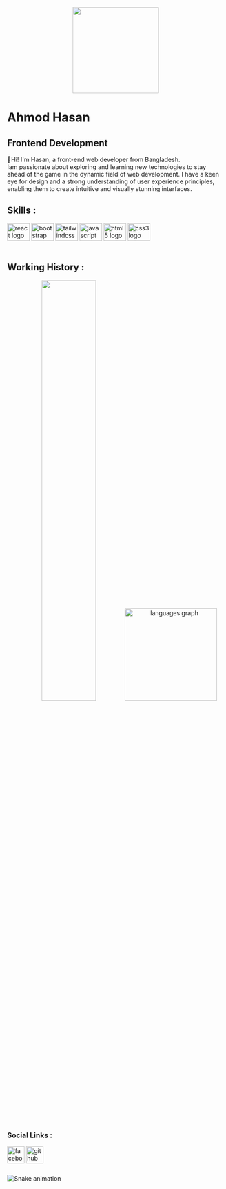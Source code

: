 <div align="center">
  <img height="200" src="https://camo.githubusercontent.com/62da68eb62b1e5f175f7d1f0191dd89a653d7908feb22d37d4a0ab07365d6791/68747470733a2f2f6d656469612e67697068792e636f6d2f6d656469612f4d3967624264396e6244724f5475314d71782f67697068792e676966"  />
</div>

# Ahmod Hasan

## Frontend Development

👋Hi! I'm Hasan, a front-end web developer from Bangladesh. </br> Iam passionate about exploring and learning new technologies to stay ahead of the game in the dynamic field of web development. I have a keen eye for design and a strong understanding of user experience principles, enabling them to create intuitive and visually stunning interfaces.

## Skills :

<div align="left">
  <img src="https://cdn.jsdelivr.net/gh/devicons/devicon/icons/react/react-original.svg" height="40" width="52" alt="react logo"  />
  <img src="https://cdn.jsdelivr.net/gh/devicons/devicon/icons/bootstrap/bootstrap-original.svg" height="40" width="52" alt="bootstrap logo"  />
  <img src="https://cdn.jsdelivr.net/gh/devicons/devicon/icons/tailwindcss/tailwindcss-original-wordmark.svg" height="40" width="52" alt="tailwindcss logo"  />
    <img src="https://cdn.jsdelivr.net/gh/devicons/devicon/icons/javascript/javascript-original.svg" height="40" width="52" alt="javascript logo"  />
  <img src="https://cdn.jsdelivr.net/gh/devicons/devicon/icons/html5/html5-original.svg" height="40" width="52" alt="html5 logo"  />
 <img src="https://cdn.jsdelivr.net/gh/devicons/devicon/icons/css3/css3-original.svg" height="40" width="52" alt="css3 logo"  />
</div>

</br>

## Working History :
<div align="center">
    <img width=50% src="https://github-readme-stats.vercel.app/api?username=ahmod001&show_icons=true&count_private=true" alt=""/>
  <img src="https://github-readme-stats.vercel.app/api/top-langs?username=ahmod001&locale=en&hide_title=false&layout=compact&card_width=50%&langs_count=5&theme=light&hide_border=false" height ="214" alt="languages graph"  />

</div>

### Social Links :
[<img src='https://cdn.jsdelivr.net/npm/simple-icons@3.0.1/icons/facebook.svg' alt='facebook' height='40'>](https://www.facebook.com/https://www.facebook.com/ahmod507/)    [<img src='https://cdn.jsdelivr.net/npm/simple-icons@3.0.1/icons/github.svg' alt='github' height='40'>](https://github.com/ahmod001)
###
  ![Snake animation](https://github.com/thepiyushmalhotra/thepiyushmalhotra/blob/output/github-contribution-grid-snake.svg)


